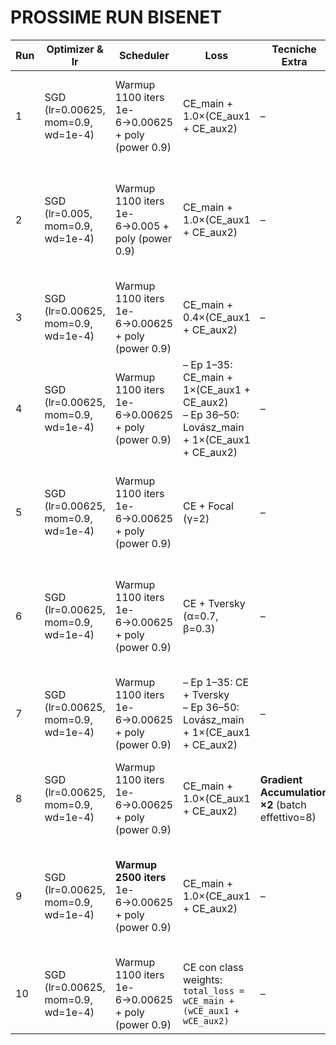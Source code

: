 # PROSSIME RUN BISENET

| Run | Optimizer & lr | Scheduler | Loss  | Tecniche Extra   | Note  | DONE |
| --- | ---------------------------------- | ----------------------------------------------------- | ---- | ------------------------------------------------ | --------------------------------------------------- | ---------------------------|
| 1   | SGD (lr=0.00625, mom=0.9, wd=1e-4) | Warmup 1100 iters 1e-6→0.00625 + poly (power 0.9)     | CE\_main + 1.0×(CE\_aux1 + CE\_aux2)                                                                | –                                                | “Baseline” run con lr 0.00625 ➜ punto di partenza già ottimo e confermato.                          | * |
| 2   | SGD (lr=0.005, mom=0.9, wd=1e-4)   | Warmup 1100 iters 1e-6→0.005 + poly (power 0.9)       | CE\_main + 1.0×(CE\_aux1 + CE\_aux2)                                                                | –                                                | Stesso setting, ma lr più conservativo ➜ confronto diretto con baseline per stabilità e smoothness. | * |
| 3   | SGD (lr=0.00625, mom=0.9, wd=1e-4) | Warmup 1100 iters 1e-6→0.00625 + poly (power 0.9)     | CE\_main + 0.4×(CE\_aux1 + CE\_aux2)                                                                | –                                                | Minor weight su auxiliary (α=0.4) ➜ test del loro reale contributo.                                 |
| 4   | SGD (lr=0.00625, mom=0.9, wd=1e-4) | Warmup 1100 iters 1e-6→0.00625 + poly (power 0.9)     | – Ep 1–35: CE\_main + 1×(CE\_aux1 + CE\_aux2)<br>– Ep 36–50: Lovász\_main + 1×(CE\_aux1 + CE\_aux2) | –                                                | Fine-tuning Lovász negli ultimi 15 epoche ➜ test di potenziale boost mIoU finale.                   |
| 5   | SGD (lr=0.00625, mom=0.9, wd=1e-4) | Warmup 1100 iters 1e-6→0.00625 + poly (power 0.9)     | CE + Focal (γ=2)                                                                                    | –                                                | Combina Focal per gestire class imbalance ➜ test con cityscapes, utile per classi rare.             |
| 6   | SGD (lr=0.00625, mom=0.9, wd=1e-4) | Warmup 1100 iters 1e-6→0.00625 + poly (power 0.9)     | CE + Tversky (α=0.7, β=0.3)                                                                         | –                                                | Test di loss Tversky (già promettente nei tuoi run!) ➜ vedi stabilità e mIoU migliorato.            |
| 7   | SGD (lr=0.00625, mom=0.9, wd=1e-4) | Warmup 1100 iters 1e-6→0.00625 + poly (power 0.9)     | – Ep 1–35: CE + Tversky<br>– Ep 36–50: Lovász\_main + 1×(CE\_aux1 + CE\_aux2)                       | –                                                | Strategia loss dinamica ➜ Tversky stabilizza, Lovász spinge la mIoU finale.                         |
| 8   | SGD (lr=0.00625, mom=0.9, wd=1e-4) | Warmup 1100 iters 1e-6→0.00625 + poly (power 0.9)     | CE\_main + 1.0×(CE\_aux1 + CE\_aux2)                                                                | **Gradient Accumulation ×2** (batch effettivo=8) | Stesso lr, ma stabilità e BatchNorm migliorati ➜ +1–2% mIoU attesi.                                 |
| 9   | SGD (lr=0.00625, mom=0.9, wd=1e-4) | **Warmup 2500 iters** 1e-6→0.00625 + poly (power 0.9) | CE\_main + 1.0×(CE\_aux1 + CE\_aux2)                                                                | –                                                | Warmup più lungo ➜ ottimale per evitare spike in primissime epoche (potenziale +0.5–1% mIoU).       |
| 10  | SGD (lr=0.00625, mom=0.9, wd=1e-4) | Warmup 1100 iters 1e-6→0.00625 + poly (power 0.9)     | CE con class weights:<br>`total_loss = wCE_main + (wCE_aux1 + wCE_aux2)`                            | –                                                | Bilancia pesi per classi rare ➜ test bilanciamento mIoU.                                            |


